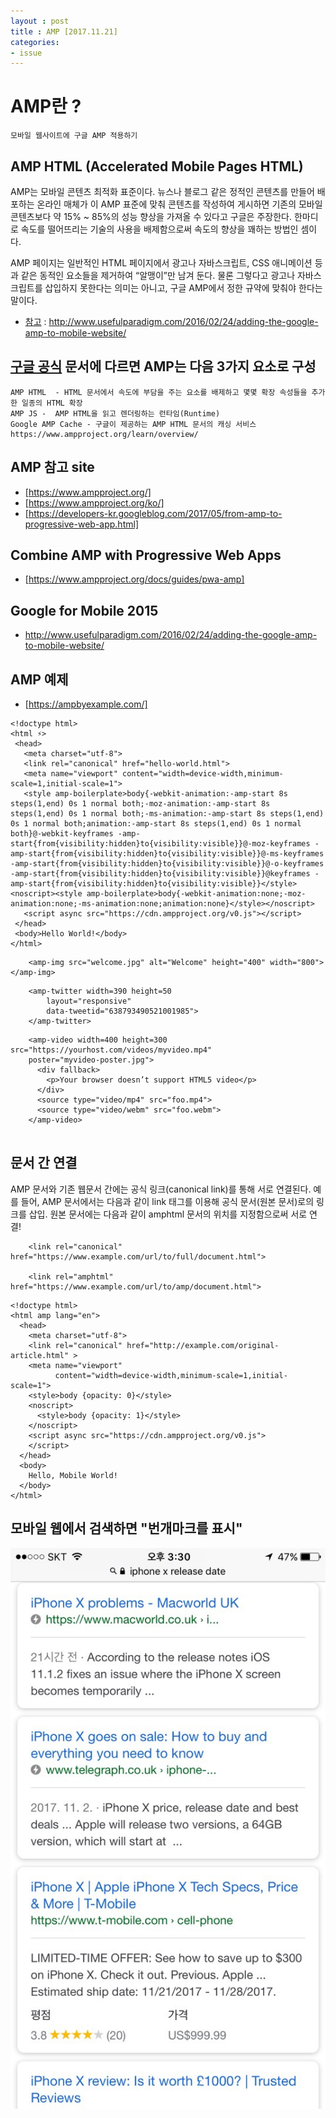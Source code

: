 ```yaml
---
layout : post
title : AMP [2017.11.21]
categories: 
- issue
---
```



# AMP란 ? 
    모바일 웹사이트에 구글 AMP 적용하기

## AMP HTML (Accelerated Mobile Pages HTML) 

AMP는 모바일 콘텐츠 최적화 표준이다. 뉴스나 블로그 같은 정적인 콘텐츠를 만들어 배포하는 온라인 매체가 이 AMP 표준에 맞춰 콘텐츠를 작성하여 게시하면 기존의 모바일 콘텐츠보다 약 15% ~ 85%의 성능 향상을 가져올 수 있다고 구글은 주장한다. 
한마디로 속도를 떨어뜨리는 기술의 사용을 배제함으로써 속도의 향상을 꽤하는 방법인 셈이다.

AMP 페이지는 일반적인 HTML 페이지에서 광고나 자바스크립트, CSS 애니메이션 등과 같은 동적인 요소들을 제거하여 “알맹이”만 남겨 둔다. 
물론 그렇다고 광고나 자바스크립트를 삽입하지 못한다는 의미는 아니고, 구글 AMP에서 정한 규약에 맞춰야 한다는 말이다. 

[2]:http://www.usefulparadigm.com/2016/02/24/adding-the-google-amp-to-mobile-website/

- [참고][2] : http://www.usefulparadigm.com/2016/02/24/adding-the-google-amp-to-mobile-website/

[1]: https://www.ampproject.org/

## [구글 공식][1] 문서에 다르면 AMP는 다음 3가지 요소로 구성

    AMP HTML  - HTML 문서에서 속도에 부담을 주는 요소를 배제하고 몇몇 확장 속성들을 추가한 일종의 HTML 확장
    AMP JS -  AMP HTML을 읽고 렌더링하는 런타임(Runtime) 
    Google AMP Cache - 구글이 제공하는 AMP HTML 문서의 캐싱 서비스
    https://www.ampproject.org/learn/overview/


## AMP 참고 site 
- [https://www.ampproject.org/]
- [https://www.ampproject.org/ko/]
- [https://developers-kr.googleblog.com/2017/05/from-amp-to-progressive-web-app.html]

[https://www.ampproject.org/]: https://www.ampproject.org/
[https://www.ampproject.org/ko/]: https://www.ampproject.org/ko/
[https://developers-kr.googleblog.com/2017/05/from-amp-to-progressive-web-app.html]: https://developers-kr.googleblog.com/2017/05/from-amp-to-progressive-web-app.html


## Combine AMP with Progressive Web Apps
- [https://www.ampproject.org/docs/guides/pwa-amp]  

[https://www.ampproject.org/docs/guides/pwa-amp]: https://www.ampproject.org/docs/guides/pwa-amp

## Google for Mobile 2015 
- http://www.usefulparadigm.com/2016/02/24/adding-the-google-amp-to-mobile-website/


## AMP 예제 
- [https://ampbyexample.com/]

[https://ampbyexample.com/]: [https://ampbyexample.com/]

~~~
<!doctype html>
<html ⚡>
 <head>
   <meta charset="utf-8">
   <link rel="canonical" href="hello-world.html">
   <meta name="viewport" content="width=device-width,minimum-scale=1,initial-scale=1">
   <style amp-boilerplate>body{-webkit-animation:-amp-start 8s steps(1,end) 0s 1 normal both;-moz-animation:-amp-start 8s steps(1,end) 0s 1 normal both;-ms-animation:-amp-start 8s steps(1,end) 0s 1 normal both;animation:-amp-start 8s steps(1,end) 0s 1 normal both}@-webkit-keyframes -amp-start{from{visibility:hidden}to{visibility:visible}}@-moz-keyframes -amp-start{from{visibility:hidden}to{visibility:visible}}@-ms-keyframes -amp-start{from{visibility:hidden}to{visibility:visible}}@-o-keyframes -amp-start{from{visibility:hidden}to{visibility:visible}}@keyframes -amp-start{from{visibility:hidden}to{visibility:visible}}</style><noscript><style amp-boilerplate>body{-webkit-animation:none;-moz-animation:none;-ms-animation:none;animation:none}</style></noscript>
   <script async src="https://cdn.ampproject.org/v0.js"></script>
 </head>
 <body>Hello World!</body>
</html>
~~~

~~~
    <amp-img src="welcome.jpg" alt="Welcome" height="400" width="800"></amp-img>
~~~

~~~
    <amp-twitter width=390 height=50
        layout="responsive"
        data-tweetid="638793490521001985">
    </amp-twitter>
~~~

~~~
    <amp-video width=400 height=300 src="https://yourhost.com/videos/myvideo.mp4"
    poster="myvideo-poster.jpg">
      <div fallback>
        <p>Your browser doesn’t support HTML5 video</p>
      </div>
      <source type="video/mp4" src="foo.mp4">
      <source type="video/webm" src="foo.webm">
    </amp-video>
    
~~~


## 문서 간 연결
AMP 문서와 기존 웹문서 간에는 공식 링크(canonical link)를 통해 서로 연결된다. 예를 들어, AMP 문서에서는 다음과 같이 link 태그를 이용해 공식 문서(원본 문서)로의 링크를 삽입. 원본 문서에는 다음과 같이 amphtml 문서의 위치를 지정함으로써 서로 연결! 
  

~~~
    <link rel="canonical" href="https://www.example.com/url/to/full/document.html">

    <link rel="amphtml" href="https://www.example.com/url/to/amp/document.html">
~~~

~~~
<!doctype html>
<html amp lang="en">
  <head>
    <meta charset="utf-8">
    <link rel="canonical" href="http://example.com/original-article.html" >
    <meta name="viewport"
          content="width=device-width,minimum-scale=1,initial-scale=1">
    <style>body {opacity: 0}</style>
    <noscript>
      <style>body {opacity: 1}</style>
    </noscript>
    <script async src="https://cdn.ampproject.org/v0.js">
    </script>
  </head>
  <body>
    Hello, Mobile World!
  </body>
</html>
~~~

## 모바일 웹에서 검색하면 "번개마크를 표시" 

<img src="/img/amp.jpg" >
